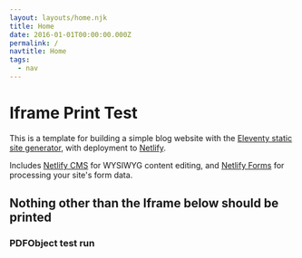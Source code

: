 ```yaml
---
layout: layouts/home.njk
title: Home
date: 2016-01-01T00:00:00.000Z
permalink: /
navtitle: Home
tags:
  - nav
---
```


# Iframe Print Test

This is a template for building a simple blog website with the [Eleventy static site generator](https://www.11ty.io), with deployment to [Netlify](https://www.netlify.com).

Includes [Netlify CMS](https://www.netlifycms.org) for WYSIWYG content editing, and [Netlify Forms](https://www.netlify.com/docs/form-handling) for processing your site's form data.

## Nothing other than the Iframe below should be printed

### PDFObject test run

<div class="iframe-wrap">
<div id="example1"></div>
</div>

<script>PDFObject.embed("https://research.google.com/pubs/archive/44678.pdf", "#example1");</script>

<!-- ### PDF with object + iframe -->

<!-- <button id="print-btn">Print it!</button>

<div class="iframe-wrap">
  <object data="https://www.w3.org/WAI/ER/tests/xhtml/testfiles/resources/pdf/dummy.pdf" type="application/pdf">
    <iframe src="https://research.google.com/pubs/archive/44678.pdf" id="iframeid"></iframe>
  </object>
</div>

### PDF with object + embed

<div class="iframe-wrap">
  <object data="ttps://www.w3.org/WAI/ER/tests/xhtml/testfiles/resources/pdf/dummy.pdf" type="application/pdf">
    <embed src="ttps://www.w3.org/WAI/ER/tests/xhtml/testfiles/resources/pdf/dummy.pdf" type="application/pdf" />
  </object>
</div>

### PDF with iframe only

<div class="iframe-wrap">
  <iframe src=""
   width="800px" height="600px" >
</div> -->
